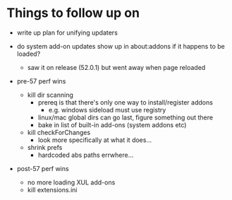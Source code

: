 Things to follow up on
======================

- write up plan for unifying updaters 

- do system add-on updates show up in about:addons if it happens to be loaded?
  - saw it on release (52.0.1) but went away when page reloaded

- pre-57 perf wins
  - kill dir scanning
    - prereq is that there's only one way to install/register addons
      - e.g. windows sideload must use registry
    - linux/mac global dirs can go last, figure something out there
    - bake in list of built-in add-ons (system addons etc)
  - kill checkForChanges
    - look more specifically at what it does...
  - shrink prefs
    - hardcoded abs paths errwhere...

- post-57 perf wins
  - no more loading XUL add-ons
  - kill extensions.ini
